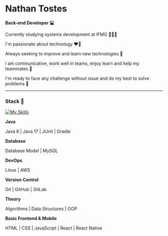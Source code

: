# Nathan Tostes

**Back-end Developer 💻**

<p>Currently studying systems development at IFMG 👨🏾‍🎓</p>
<p>I'm passionate about technology ❤️‍🔥</p>
<p>Always seeking to improve and learn new technologies 🚀</p>
<p>I am communicative, work well in teams, enjoy learn and help my teammates 🌱</p>
<p>I'm ready to face any challenge without issue and do my best to solve problems 🎯</p>

---
### Stack 💼 
[![My Skills](https://skillicons.dev/icons?i=java,mysql,linux,aws,git,github,gitlab,html,css,js,react)](https://skillicons.dev)

**Java**
<p>Java 8 | Java 17 | JUnit | Gradle</p>

**Database**
<p>Database Model | MySQL</p>

**DevOps**
<p>Linux | AWS</p>

**Version Control**
<p>Git | GitHub | GitLab</p>

**Theory**
<p>Algorithms | Data Structures | OOP</p>

**Basic Frontend & Mobile**
<p>HTML | CSS | JavaScript | React | React Native</p>

